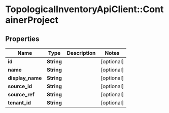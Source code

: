 # TopologicalInventoryApiClient::ContainerProject

## Properties
Name | Type | Description | Notes
------------ | ------------- | ------------- | -------------
**id** | **String** |  | [optional] 
**name** | **String** |  | [optional] 
**display_name** | **String** |  | [optional] 
**source_id** | **String** |  | [optional] 
**source_ref** | **String** |  | [optional] 
**tenant_id** | **String** |  | [optional] 


